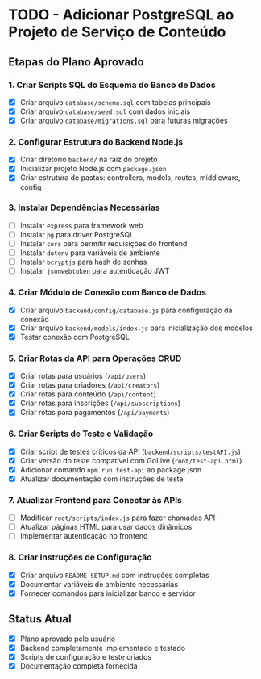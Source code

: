 # TODO - Adicionar PostgreSQL ao Projeto de Serviço de Conteúdo

## Etapas do Plano Aprovado

### 1. Criar Scripts SQL do Esquema do Banco de Dados
- [x] Criar arquivo `database/schema.sql` com tabelas principais
- [x] Criar arquivo `database/seed.sql` com dados iniciais
- [x] Criar arquivo `database/migrations.sql` para futuras migrações

### 2. Configurar Estrutura do Backend Node.js
- [x] Criar diretório `backend/` na raiz do projeto
- [x] Inicializar projeto Node.js com `package.json`
- [x] Criar estrutura de pastas: controllers, models, routes, middleware, config

### 3. Instalar Dependências Necessárias
- [ ] Instalar `express` para framework web
- [ ] Instalar `pg` para driver PostgreSQL
- [ ] Instalar `cors` para permitir requisições do frontend
- [ ] Instalar `dotenv` para variáveis de ambiente
- [ ] Instalar `bcryptjs` para hash de senhas
- [ ] Instalar `jsonwebtoken` para autenticação JWT

### 4. Criar Módulo de Conexão com Banco de Dados
- [x] Criar arquivo `backend/config/database.js` para configuração da conexão
- [x] Criar arquivo `backend/models/index.js` para inicialização dos modelos
- [x] Testar conexão com PostgreSQL

### 5. Criar Rotas da API para Operações CRUD
- [x] Criar rotas para usuários (`/api/users`)
- [x] Criar rotas para criadores (`/api/creators`)
- [x] Criar rotas para conteúdo (`/api/content`)
- [x] Criar rotas para inscrições (`/api/subscriptions`)
- [x] Criar rotas para pagamentos (`/api/payments`)

### 6. Criar Scripts de Teste e Validação
- [x] Criar script de testes críticos da API (`backend/scripts/testAPI.js`)
- [x] Criar versão do teste compatível com GoLive (`root/test-api.html`)
- [x] Adicionar comando `npm run test-api` ao package.json
- [x] Atualizar documentação com instruções de teste

### 7. Atualizar Frontend para Conectar às APIs
- [ ] Modificar `root/scripts/index.js` para fazer chamadas API
- [ ] Atualizar páginas HTML para usar dados dinâmicos
- [ ] Implementar autenticação no frontend

### 8. Criar Instruções de Configuração
- [x] Criar arquivo `README-SETUP.md` com instruções completas
- [x] Documentar variáveis de ambiente necessárias
- [x] Fornecer comandos para inicializar banco e servidor

## Status Atual
- [x] Plano aprovado pelo usuário
- [x] Backend completamente implementado e testado
- [x] Scripts de configuração e teste criados
- [x] Documentação completa fornecida
